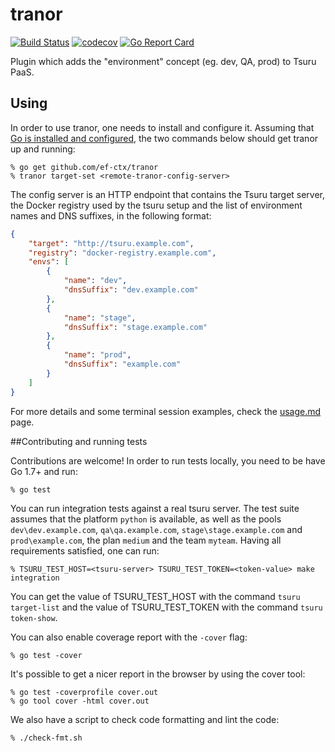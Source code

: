 # tranor

[![Build Status](https://travis-ci.org/ef-ctx/tranor.svg?branch=master)](https://travis-ci.org/ef-ctx/tranor)
[![codecov](https://codecov.io/gh/ef-ctx/tranor/branch/master/graph/badge.svg)](https://codecov.io/gh/ef-ctx/tranor)
[![Go Report Card](https://goreportcard.com/badge/github.com/ef-ctx/tranor)](https://goreportcard.com/report/github.com/ef-ctx/tranor)

Plugin which adds the "environment" concept (eg. dev, QA, prod) to Tsuru PaaS.

## Using

In order to use tranor, one needs to install and configure it. Assuming that
[Go is installed and configured](https://golang.org/doc/install), the two
commands below should get tranor up and running:

```
% go get github.com/ef-ctx/tranor
% tranor target-set <remote-tranor-config-server>
```

The config server is an HTTP endpoint that contains the Tsuru target server,
the Docker registry used by the tsuru setup and the list of environment names
and DNS suffixes, in the following format:


```json
{
	"target": "http://tsuru.example.com",
	"registry": "docker-registry.example.com",
	"envs": [
		{
			"name": "dev",
			"dnsSuffix": "dev.example.com"
		},
		{
			"name": "stage",
			"dnsSuffix": "stage.example.com"
		},
		{
			"name": "prod",
			"dnsSuffix": "example.com"
		}
	]
}
```

For more details and some terminal session examples, check the
[usage.md](https://github.com/ef-ctx/tranor/blob/master/usage.md) page.

##Contributing and running tests

Contributions are welcome! In order to run tests locally, you need to be have
Go 1.7+ and run:

```
% go test
```

You can run integration tests against a real tsuru server. The test suite
assumes that the platform ``python`` is available, as well as the pools
``dev\dev.example.com``, ``qa\qa.example.com``, ``stage\stage.example.com`` and
``prod\example.com``, the plan ``medium`` and the team ``myteam``. Having all
requirements satisfied, one can run:

```
% TSURU_TEST_HOST=<tsuru-server> TSURU_TEST_TOKEN=<token-value> make integration
```

You can get the value of TSURU_TEST_HOST with the command ``tsuru target-list``
and the value of TSURU_TEST_TOKEN with the command ``tsuru token-show``.

You can also enable coverage report with the `-cover` flag:

```
% go test -cover
```

It's possible to get a nicer report in the browser by using the cover tool:

```
% go test -coverprofile cover.out
% go tool cover -html cover.out
```

We also have a script to check code formatting and lint the code:

```
% ./check-fmt.sh
```
